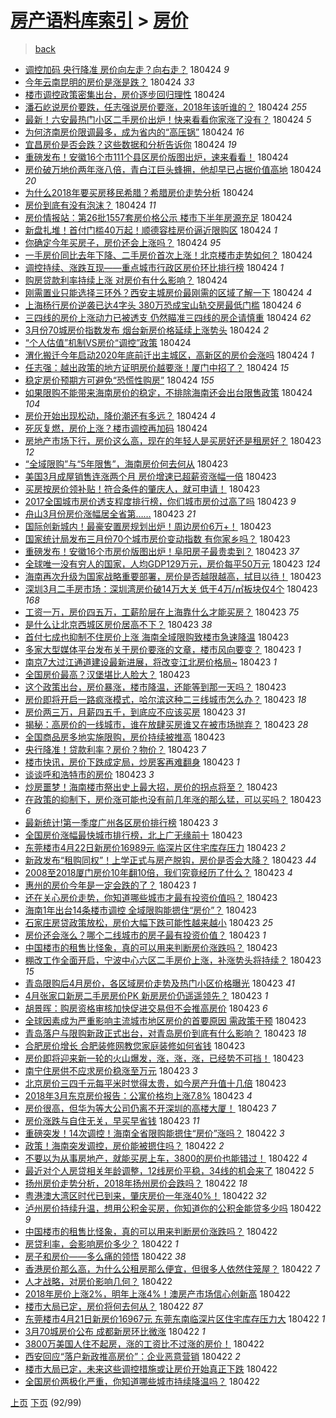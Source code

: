 [房产语料库索引](../../README.md)  > [房价](房价.md)
====
> [back](../README.md)

- [调控加码 央行降准 房价向左走？向右走？](http://jkwz.applinzi.com/ittc/7095571744557630480.html#%E8%B0%83%E6%8E%A7%E5%8A%A0%E7%A0%81+%E5%A4%AE%E8%A1%8C%E9%99%8D%E5%87%86+%E6%88%BF%E4%BB%B7%E5%90%91%E5%B7%A6%E8%B5%B0%EF%BC%9F%E5%90%91%E5%8F%B3%E8%B5%B0%EF%BC%9F) 180424 *9* 
- [今年云南昆明的房价是涨是跌？](http://jkwz.applinzi.com/ittc/7095566746880836624.html#%E4%BB%8A%E5%B9%B4%E4%BA%91%E5%8D%97%E6%98%86%E6%98%8E%E7%9A%84%E6%88%BF%E4%BB%B7%E6%98%AF%E6%B6%A8%E6%98%AF%E8%B7%8C%EF%BC%9F) 180424 *33* 
- [楼市调控政策密集出台，房价逐步回归理性](http://jkwz.applinzi.com/ittc/7095559979174200330.html#%E6%A5%BC%E5%B8%82%E8%B0%83%E6%8E%A7%E6%94%BF%E7%AD%96%E5%AF%86%E9%9B%86%E5%87%BA%E5%8F%B0%EF%BC%8C%E6%88%BF%E4%BB%B7%E9%80%90%E6%AD%A5%E5%9B%9E%E5%BD%92%E7%90%86%E6%80%A7) 180424  
- [潘石屹说房价要跌，任志强说房价要涨，2018年该听谁的？](http://jkwz.applinzi.com/ittc/7095555523577644049.html#%E6%BD%98%E7%9F%B3%E5%B1%B9%E8%AF%B4%E6%88%BF%E4%BB%B7%E8%A6%81%E8%B7%8C%EF%BC%8C%E4%BB%BB%E5%BF%97%E5%BC%BA%E8%AF%B4%E6%88%BF%E4%BB%B7%E8%A6%81%E6%B6%A8%EF%BC%8C2018%E5%B9%B4%E8%AF%A5%E5%90%AC%E8%B0%81%E7%9A%84%EF%BC%9F) 180424 *255* 
- [最新！六安最热门小区二手房价出炉！快来看看你家涨了没有？](http://jkwz.applinzi.com/ittc/7095555377729111051.html#%E6%9C%80%E6%96%B0%EF%BC%81%E5%85%AD%E5%AE%89%E6%9C%80%E7%83%AD%E9%97%A8%E5%B0%8F%E5%8C%BA%E4%BA%8C%E6%89%8B%E6%88%BF%E4%BB%B7%E5%87%BA%E7%82%89%EF%BC%81%E5%BF%AB%E6%9D%A5%E7%9C%8B%E7%9C%8B%E4%BD%A0%E5%AE%B6%E6%B6%A8%E4%BA%86%E6%B2%A1%E6%9C%89%EF%BC%9F) 180424 *5* 
- [为何济南房价限调最多，成为省内的“高压锅”](http://jkwz.applinzi.com/ittc/7095551044140663819.html#%E4%B8%BA%E4%BD%95%E6%B5%8E%E5%8D%97%E6%88%BF%E4%BB%B7%E9%99%90%E8%B0%83%E6%9C%80%E5%A4%9A%EF%BC%8C%E6%88%90%E4%B8%BA%E7%9C%81%E5%86%85%E7%9A%84%E2%80%9C%E9%AB%98%E5%8E%8B%E9%94%85%E2%80%9D) 180424 *16* 
- [宜昌房价是否会跌？这些数据和分析告诉你](http://jkwz.applinzi.com/ittc/7095551006157046794.html#%E5%AE%9C%E6%98%8C%E6%88%BF%E4%BB%B7%E6%98%AF%E5%90%A6%E4%BC%9A%E8%B7%8C%EF%BC%9F%E8%BF%99%E4%BA%9B%E6%95%B0%E6%8D%AE%E5%92%8C%E5%88%86%E6%9E%90%E5%91%8A%E8%AF%89%E4%BD%A0) 180424 *19* 
- [重磅发布！安徽16个市111个县区房价版图出炉，速来看看！](http://jkwz.applinzi.com/ittc/7095526253190972423.html#%E9%87%8D%E7%A3%85%E5%8F%91%E5%B8%83%EF%BC%81%E5%AE%89%E5%BE%BD16%E4%B8%AA%E5%B8%82111%E4%B8%AA%E5%8E%BF%E5%8C%BA%E6%88%BF%E4%BB%B7%E7%89%88%E5%9B%BE%E5%87%BA%E7%82%89%EF%BC%8C%E9%80%9F%E6%9D%A5%E7%9C%8B%E7%9C%8B%EF%BC%81) 180424  
- [房价破万地价两年涨八倍，青白江巨头蜂拥，他却早已占据价值高地](http://jkwz.applinzi.com/ittc/7095503497430828042.html#%E6%88%BF%E4%BB%B7%E7%A0%B4%E4%B8%87%E5%9C%B0%E4%BB%B7%E4%B8%A4%E5%B9%B4%E6%B6%A8%E5%85%AB%E5%80%8D%EF%BC%8C%E9%9D%92%E7%99%BD%E6%B1%9F%E5%B7%A8%E5%A4%B4%E8%9C%82%E6%8B%A5%EF%BC%8C%E4%BB%96%E5%8D%B4%E6%97%A9%E5%B7%B2%E5%8D%A0%E6%8D%AE%E4%BB%B7%E5%80%BC%E9%AB%98%E5%9C%B0) 180424 *20* 
- [为什么2018年要买房移民希腊？希腊房价走势分析](http://jkwz.applinzi.com/ittc/7095502025452422155.html#%E4%B8%BA%E4%BB%80%E4%B9%882018%E5%B9%B4%E8%A6%81%E4%B9%B0%E6%88%BF%E7%A7%BB%E6%B0%91%E5%B8%8C%E8%85%8A%EF%BC%9F%E5%B8%8C%E8%85%8A%E6%88%BF%E4%BB%B7%E8%B5%B0%E5%8A%BF%E5%88%86%E6%9E%90) 180424  
- [房价到底有没有泡沫？](http://jkwz.applinzi.com/ittc/7095495996740207633.html#%E6%88%BF%E4%BB%B7%E5%88%B0%E5%BA%95%E6%9C%89%E6%B2%A1%E6%9C%89%E6%B3%A1%E6%B2%AB%EF%BC%9F) 180424 *11* 
- [房价情报站：第26批1557套房价格公示 楼市下半年房源充足](http://jkwz.applinzi.com/ittc/7095495520292439051.html#%E6%88%BF%E4%BB%B7%E6%83%85%E6%8A%A5%E7%AB%99%EF%BC%9A%E7%AC%AC26%E6%89%B91557%E5%A5%97%E6%88%BF%E4%BB%B7%E6%A0%BC%E5%85%AC%E7%A4%BA+%E6%A5%BC%E5%B8%82%E4%B8%8B%E5%8D%8A%E5%B9%B4%E6%88%BF%E6%BA%90%E5%85%85%E8%B6%B3) 180424  
- [新盘扎堆！首付门槛40万起！顺德容桂房价逼近限购区](http://jkwz.applinzi.com/ittc/7095495313689412614.html#%E6%96%B0%E7%9B%98%E6%89%8E%E5%A0%86%EF%BC%81%E9%A6%96%E4%BB%98%E9%97%A8%E6%A7%9B40%E4%B8%87%E8%B5%B7%EF%BC%81%E9%A1%BA%E5%BE%B7%E5%AE%B9%E6%A1%82%E6%88%BF%E4%BB%B7%E9%80%BC%E8%BF%91%E9%99%90%E8%B4%AD%E5%8C%BA) 180424 *1* 
- [你确定今年买房子，房价还会上涨吗？](http://jkwz.applinzi.com/ittc/7095491795645629450.html#%E4%BD%A0%E7%A1%AE%E5%AE%9A%E4%BB%8A%E5%B9%B4%E4%B9%B0%E6%88%BF%E5%AD%90%EF%BC%8C%E6%88%BF%E4%BB%B7%E8%BF%98%E4%BC%9A%E4%B8%8A%E6%B6%A8%E5%90%97%EF%BC%9F) 180424 *95* 
- [一手房价同比去年下降、二手房价首次上涨！北京楼市走势如何？](http://jkwz.applinzi.com/ittc/7095481514500555786.html#%E4%B8%80%E6%89%8B%E6%88%BF%E4%BB%B7%E5%90%8C%E6%AF%94%E5%8E%BB%E5%B9%B4%E4%B8%8B%E9%99%8D%E3%80%81%E4%BA%8C%E6%89%8B%E6%88%BF%E4%BB%B7%E9%A6%96%E6%AC%A1%E4%B8%8A%E6%B6%A8%EF%BC%81%E5%8C%97%E4%BA%AC%E6%A5%BC%E5%B8%82%E8%B5%B0%E5%8A%BF%E5%A6%82%E4%BD%95%EF%BC%9F) 180424  
- [调控持续、涨跌互现——重点城市行政区房价环比排行榜](http://jkwz.applinzi.com/ittc/7095482689069253639.html#%E8%B0%83%E6%8E%A7%E6%8C%81%E7%BB%AD%E3%80%81%E6%B6%A8%E8%B7%8C%E4%BA%92%E7%8E%B0%E2%80%94%E2%80%94%E9%87%8D%E7%82%B9%E5%9F%8E%E5%B8%82%E8%A1%8C%E6%94%BF%E5%8C%BA%E6%88%BF%E4%BB%B7%E7%8E%AF%E6%AF%94%E6%8E%92%E8%A1%8C%E6%A6%9C) 180424 *1* 
- [购房贷款利率持续上涨 对房价有什么影响？](http://jkwz.applinzi.com/ittc/7095482019159213066.html#%E8%B4%AD%E6%88%BF%E8%B4%B7%E6%AC%BE%E5%88%A9%E7%8E%87%E6%8C%81%E7%BB%AD%E4%B8%8A%E6%B6%A8+%E5%AF%B9%E6%88%BF%E4%BB%B7%E6%9C%89%E4%BB%80%E4%B9%88%E5%BD%B1%E5%93%8D%EF%BC%9F) 180424  
- [刚需置业只能选择三环外？西安主城房价最刚需的区域了解一下](http://jkwz.applinzi.com/ittc/7095470515567461386.html#%E5%88%9A%E9%9C%80%E7%BD%AE%E4%B8%9A%E5%8F%AA%E8%83%BD%E9%80%89%E6%8B%A9%E4%B8%89%E7%8E%AF%E5%A4%96%EF%BC%9F%E8%A5%BF%E5%AE%89%E4%B8%BB%E5%9F%8E%E6%88%BF%E4%BB%B7%E6%9C%80%E5%88%9A%E9%9C%80%E7%9A%84%E5%8C%BA%E5%9F%9F%E4%BA%86%E8%A7%A3%E4%B8%80%E4%B8%8B) 180424 *4* 
- [上海杨行房价逆袭已达4字头 380万恐成宝山轨交房最低门槛](http://jkwz.applinzi.com/ittc/7095476656879961094.html#%E4%B8%8A%E6%B5%B7%E6%9D%A8%E8%A1%8C%E6%88%BF%E4%BB%B7%E9%80%86%E8%A2%AD%E5%B7%B2%E8%BE%BE4%E5%AD%97%E5%A4%B4+380%E4%B8%87%E6%81%90%E6%88%90%E5%AE%9D%E5%B1%B1%E8%BD%A8%E4%BA%A4%E6%88%BF%E6%9C%80%E4%BD%8E%E9%97%A8%E6%A7%9B) 180424 *6* 
- [三四线的房价上涨动力已被透支 仍然瞄准三四线的房企请慎重](http://jkwz.applinzi.com/ittc/7095476449236747274.html#%E4%B8%89%E5%9B%9B%E7%BA%BF%E7%9A%84%E6%88%BF%E4%BB%B7%E4%B8%8A%E6%B6%A8%E5%8A%A8%E5%8A%9B%E5%B7%B2%E8%A2%AB%E9%80%8F%E6%94%AF+%E4%BB%8D%E7%84%B6%E7%9E%84%E5%87%86%E4%B8%89%E5%9B%9B%E7%BA%BF%E7%9A%84%E6%88%BF%E4%BC%81%E8%AF%B7%E6%85%8E%E9%87%8D) 180424 *62* 
- [3月份70城房价指数发布 烟台新房价格延续上涨势头](http://jkwz.applinzi.com/ittc/7095472553386837003.html#3%E6%9C%88%E4%BB%BD70%E5%9F%8E%E6%88%BF%E4%BB%B7%E6%8C%87%E6%95%B0%E5%8F%91%E5%B8%83+%E7%83%9F%E5%8F%B0%E6%96%B0%E6%88%BF%E4%BB%B7%E6%A0%BC%E5%BB%B6%E7%BB%AD%E4%B8%8A%E6%B6%A8%E5%8A%BF%E5%A4%B4) 180424 *2* 
- [“个人估值”机制VS房价“调控”政策](http://jkwz.applinzi.com/ittc/7095472407370531856.html#%E2%80%9C%E4%B8%AA%E4%BA%BA%E4%BC%B0%E5%80%BC%E2%80%9D%E6%9C%BA%E5%88%B6VS%E6%88%BF%E4%BB%B7%E2%80%9C%E8%B0%83%E6%8E%A7%E2%80%9D%E6%94%BF%E7%AD%96) 180424  
- [渭化搬迁今年启动2020年底前迁出主城区，高新区的房价会涨吗](http://jkwz.applinzi.com/ittc/7095462823046153233.html#%E6%B8%AD%E5%8C%96%E6%90%AC%E8%BF%81%E4%BB%8A%E5%B9%B4%E5%90%AF%E5%8A%A82020%E5%B9%B4%E5%BA%95%E5%89%8D%E8%BF%81%E5%87%BA%E4%B8%BB%E5%9F%8E%E5%8C%BA%EF%BC%8C%E9%AB%98%E6%96%B0%E5%8C%BA%E7%9A%84%E6%88%BF%E4%BB%B7%E4%BC%9A%E6%B6%A8%E5%90%97) 180424 *1* 
- [任志强：越出政策的地方证明房价越要涨！厦门中招了？](http://jkwz.applinzi.com/ittc/7095457242935723018.html#%E4%BB%BB%E5%BF%97%E5%BC%BA%EF%BC%9A%E8%B6%8A%E5%87%BA%E6%94%BF%E7%AD%96%E7%9A%84%E5%9C%B0%E6%96%B9%E8%AF%81%E6%98%8E%E6%88%BF%E4%BB%B7%E8%B6%8A%E8%A6%81%E6%B6%A8%EF%BC%81%E5%8E%A6%E9%97%A8%E4%B8%AD%E6%8B%9B%E4%BA%86%EF%BC%9F) 180424 *15* 
- [稳定房价预期方可避免“恐慌性购房”](http://jkwz.applinzi.com/ittc/7095456377852134416.html#%E7%A8%B3%E5%AE%9A%E6%88%BF%E4%BB%B7%E9%A2%84%E6%9C%9F%E6%96%B9%E5%8F%AF%E9%81%BF%E5%85%8D%E2%80%9C%E6%81%90%E6%85%8C%E6%80%A7%E8%B4%AD%E6%88%BF%E2%80%9D) 180424 *155* 
- [如果限购不能带来海南房价的稳定，不排除海南还会出台限售政策](http://jkwz.applinzi.com/ittc/7095435298135868426.html#%E5%A6%82%E6%9E%9C%E9%99%90%E8%B4%AD%E4%B8%8D%E8%83%BD%E5%B8%A6%E6%9D%A5%E6%B5%B7%E5%8D%97%E6%88%BF%E4%BB%B7%E7%9A%84%E7%A8%B3%E5%AE%9A%EF%BC%8C%E4%B8%8D%E6%8E%92%E9%99%A4%E6%B5%B7%E5%8D%97%E8%BF%98%E4%BC%9A%E5%87%BA%E5%8F%B0%E9%99%90%E5%94%AE%E6%94%BF%E7%AD%96) 180424 *104* 
- [房价开始出现松动，降价潮还有多远？](http://jkwz.applinzi.com/ittc/7094358955151328266.html#%E6%88%BF%E4%BB%B7%E5%BC%80%E5%A7%8B%E5%87%BA%E7%8E%B0%E6%9D%BE%E5%8A%A8%EF%BC%8C%E9%99%8D%E4%BB%B7%E6%BD%AE%E8%BF%98%E6%9C%89%E5%A4%9A%E8%BF%9C%EF%BC%9F) 180424 *4* 
- [死灰复燃，房价上涨？楼市调控再加码](http://jkwz.applinzi.com/ittc/7095334167338550282.html#%E6%AD%BB%E7%81%B0%E5%A4%8D%E7%87%83%EF%BC%8C%E6%88%BF%E4%BB%B7%E4%B8%8A%E6%B6%A8%EF%BC%9F%E6%A5%BC%E5%B8%82%E8%B0%83%E6%8E%A7%E5%86%8D%E5%8A%A0%E7%A0%81) 180424  
- [房地产市场下行，房价这么高，现在的年轻人是买房好还是租房好？](http://jkwz.applinzi.com/ittc/7095320153837536272.html#%E6%88%BF%E5%9C%B0%E4%BA%A7%E5%B8%82%E5%9C%BA%E4%B8%8B%E8%A1%8C%EF%BC%8C%E6%88%BF%E4%BB%B7%E8%BF%99%E4%B9%88%E9%AB%98%EF%BC%8C%E7%8E%B0%E5%9C%A8%E7%9A%84%E5%B9%B4%E8%BD%BB%E4%BA%BA%E6%98%AF%E4%B9%B0%E6%88%BF%E5%A5%BD%E8%BF%98%E6%98%AF%E7%A7%9F%E6%88%BF%E5%A5%BD%EF%BC%9F) 180423 *12* 
- [“全域限购”与“5年限售”，海南房价何去何从](http://jkwz.applinzi.com/ittc/7095300712336720903.html#%E2%80%9C%E5%85%A8%E5%9F%9F%E9%99%90%E8%B4%AD%E2%80%9D%E4%B8%8E%E2%80%9C5%E5%B9%B4%E9%99%90%E5%94%AE%E2%80%9D%EF%BC%8C%E6%B5%B7%E5%8D%97%E6%88%BF%E4%BB%B7%E4%BD%95%E5%8E%BB%E4%BD%95%E4%BB%8E) 180423  
- [美国3月成屋销售连涨两个月 房价增速已超薪资涨幅一倍](http://jkwz.applinzi.com/ittc/7095300666333594634.html#%E7%BE%8E%E5%9B%BD3%E6%9C%88%E6%88%90%E5%B1%8B%E9%94%80%E5%94%AE%E8%BF%9E%E6%B6%A8%E4%B8%A4%E4%B8%AA%E6%9C%88+%E6%88%BF%E4%BB%B7%E5%A2%9E%E9%80%9F%E5%B7%B2%E8%B6%85%E8%96%AA%E8%B5%84%E6%B6%A8%E5%B9%85%E4%B8%80%E5%80%8D) 180423  
- [买房按房价领补贴！符合条件的肇庆人，就可申请！](http://jkwz.applinzi.com/ittc/7095300626886165515.html#%E4%B9%B0%E6%88%BF%E6%8C%89%E6%88%BF%E4%BB%B7%E9%A2%86%E8%A1%A5%E8%B4%B4%EF%BC%81%E7%AC%A6%E5%90%88%E6%9D%A1%E4%BB%B6%E7%9A%84%E8%82%87%E5%BA%86%E4%BA%BA%EF%BC%8C%E5%B0%B1%E5%8F%AF%E7%94%B3%E8%AF%B7%EF%BC%81) 180423  
- [2017全国城市房价透支程度排行榜，你们城市房价过高了吗](http://jkwz.applinzi.com/ittc/7095285945878447115.html#2017%E5%85%A8%E5%9B%BD%E5%9F%8E%E5%B8%82%E6%88%BF%E4%BB%B7%E9%80%8F%E6%94%AF%E7%A8%8B%E5%BA%A6%E6%8E%92%E8%A1%8C%E6%A6%9C%EF%BC%8C%E4%BD%A0%E4%BB%AC%E5%9F%8E%E5%B8%82%E6%88%BF%E4%BB%B7%E8%BF%87%E9%AB%98%E4%BA%86%E5%90%97) 180423 *9* 
- [舟山3月份房价涨幅居全省第……](http://jkwz.applinzi.com/ittc/7095275858036261904.html#%E8%88%9F%E5%B1%B13%E6%9C%88%E4%BB%BD%E6%88%BF%E4%BB%B7%E6%B6%A8%E5%B9%85%E5%B1%85%E5%85%A8%E7%9C%81%E7%AC%AC%E2%80%A6%E2%80%A6) 180423 *21* 
- [国际创新城内！最豪安置房规划出炉！周边房价6万+！](http://jkwz.applinzi.com/ittc/7095257428847494155.html#%E5%9B%BD%E9%99%85%E5%88%9B%E6%96%B0%E5%9F%8E%E5%86%85%EF%BC%81%E6%9C%80%E8%B1%AA%E5%AE%89%E7%BD%AE%E6%88%BF%E8%A7%84%E5%88%92%E5%87%BA%E7%82%89%EF%BC%81%E5%91%A8%E8%BE%B9%E6%88%BF%E4%BB%B76%E4%B8%87%2B%EF%BC%81) 180423  
- [国家统计局发布三月份70个城市房价变动指数 有你家乡吗？](http://jkwz.applinzi.com/ittc/7095249619640648714.html#%E5%9B%BD%E5%AE%B6%E7%BB%9F%E8%AE%A1%E5%B1%80%E5%8F%91%E5%B8%83%E4%B8%89%E6%9C%88%E4%BB%BD70%E4%B8%AA%E5%9F%8E%E5%B8%82%E6%88%BF%E4%BB%B7%E5%8F%98%E5%8A%A8%E6%8C%87%E6%95%B0+%E6%9C%89%E4%BD%A0%E5%AE%B6%E4%B9%A1%E5%90%97%EF%BC%9F) 180423  
- [重磅发布！安徽16个市房价版图出炉！阜阳房子最贵卖到？](http://jkwz.applinzi.com/ittc/7095248655391130634.html#%E9%87%8D%E7%A3%85%E5%8F%91%E5%B8%83%EF%BC%81%E5%AE%89%E5%BE%BD16%E4%B8%AA%E5%B8%82%E6%88%BF%E4%BB%B7%E7%89%88%E5%9B%BE%E5%87%BA%E7%82%89%EF%BC%81%E9%98%9C%E9%98%B3%E6%88%BF%E5%AD%90%E6%9C%80%E8%B4%B5%E5%8D%96%E5%88%B0%EF%BC%9F) 180423 *37* 
- [全球唯一没有穷人的国家，人均GDP129万元，房价每平50万元](http://jkwz.applinzi.com/ittc/7095183202614510599.html#%E5%85%A8%E7%90%83%E5%94%AF%E4%B8%80%E6%B2%A1%E6%9C%89%E7%A9%B7%E4%BA%BA%E7%9A%84%E5%9B%BD%E5%AE%B6%EF%BC%8C%E4%BA%BA%E5%9D%87GDP129%E4%B8%87%E5%85%83%EF%BC%8C%E6%88%BF%E4%BB%B7%E6%AF%8F%E5%B9%B350%E4%B8%87%E5%85%83) 180423 *124* 
- [海南再次升级为国家战略重要部署，房价是否越限越高，拭目以待！](http://jkwz.applinzi.com/ittc/7095239799621551114.html#%E6%B5%B7%E5%8D%97%E5%86%8D%E6%AC%A1%E5%8D%87%E7%BA%A7%E4%B8%BA%E5%9B%BD%E5%AE%B6%E6%88%98%E7%95%A5%E9%87%8D%E8%A6%81%E9%83%A8%E7%BD%B2%EF%BC%8C%E6%88%BF%E4%BB%B7%E6%98%AF%E5%90%A6%E8%B6%8A%E9%99%90%E8%B6%8A%E9%AB%98%EF%BC%8C%E6%8B%AD%E7%9B%AE%E4%BB%A5%E5%BE%85%EF%BC%81) 180423  
- [深圳3月二手房市场：深圳湾房价破14万大关 低于4万/㎡板块仅4个](http://jkwz.applinzi.com/ittc/7095238578189894672.html#%E6%B7%B1%E5%9C%B33%E6%9C%88%E4%BA%8C%E6%89%8B%E6%88%BF%E5%B8%82%E5%9C%BA%EF%BC%9A%E6%B7%B1%E5%9C%B3%E6%B9%BE%E6%88%BF%E4%BB%B7%E7%A0%B414%E4%B8%87%E5%A4%A7%E5%85%B3+%E4%BD%8E%E4%BA%8E4%E4%B8%87%2F%E3%8E%A1%E6%9D%BF%E5%9D%97%E4%BB%854%E4%B8%AA) 180423 *168* 
- [工资一万，房价四五万，工薪阶层在上海靠什么才能买房？](http://jkwz.applinzi.com/ittc/7095181363357680650.html#%E5%B7%A5%E8%B5%84%E4%B8%80%E4%B8%87%EF%BC%8C%E6%88%BF%E4%BB%B7%E5%9B%9B%E4%BA%94%E4%B8%87%EF%BC%8C%E5%B7%A5%E8%96%AA%E9%98%B6%E5%B1%82%E5%9C%A8%E4%B8%8A%E6%B5%B7%E9%9D%A0%E4%BB%80%E4%B9%88%E6%89%8D%E8%83%BD%E4%B9%B0%E6%88%BF%EF%BC%9F) 180423 *75* 
- [是什么让北京西城区房价居高不下？](http://jkwz.applinzi.com/ittc/7095229762513667088.html#%E6%98%AF%E4%BB%80%E4%B9%88%E8%AE%A9%E5%8C%97%E4%BA%AC%E8%A5%BF%E5%9F%8E%E5%8C%BA%E6%88%BF%E4%BB%B7%E5%B1%85%E9%AB%98%E4%B8%8D%E4%B8%8B%EF%BC%9F) 180423 *38* 
- [首付七成也抑制不住房价上涨 海南全域限购致楼市急速降温](http://jkwz.applinzi.com/ittc/7095228207282521104.html#%E9%A6%96%E4%BB%98%E4%B8%83%E6%88%90%E4%B9%9F%E6%8A%91%E5%88%B6%E4%B8%8D%E4%BD%8F%E6%88%BF%E4%BB%B7%E4%B8%8A%E6%B6%A8+%E6%B5%B7%E5%8D%97%E5%85%A8%E5%9F%9F%E9%99%90%E8%B4%AD%E8%87%B4%E6%A5%BC%E5%B8%82%E6%80%A5%E9%80%9F%E9%99%8D%E6%B8%A9) 180423  
- [多家大型媒体平台发布关于房价要涨的文章，楼市风向要变？](http://jkwz.applinzi.com/ittc/7095226428247507975.html#%E5%A4%9A%E5%AE%B6%E5%A4%A7%E5%9E%8B%E5%AA%92%E4%BD%93%E5%B9%B3%E5%8F%B0%E5%8F%91%E5%B8%83%E5%85%B3%E4%BA%8E%E6%88%BF%E4%BB%B7%E8%A6%81%E6%B6%A8%E7%9A%84%E6%96%87%E7%AB%A0%EF%BC%8C%E6%A5%BC%E5%B8%82%E9%A3%8E%E5%90%91%E8%A6%81%E5%8F%98%EF%BC%9F) 180423 *1* 
- [南京7大过江通道建设最新进展，将改变江北房价格局~](http://jkwz.applinzi.com/ittc/7095220564644070411.html#%E5%8D%97%E4%BA%AC7%E5%A4%A7%E8%BF%87%E6%B1%9F%E9%80%9A%E9%81%93%E5%BB%BA%E8%AE%BE%E6%9C%80%E6%96%B0%E8%BF%9B%E5%B1%95%EF%BC%8C%E5%B0%86%E6%94%B9%E5%8F%98%E6%B1%9F%E5%8C%97%E6%88%BF%E4%BB%B7%E6%A0%BC%E5%B1%80%7E) 180423 *1* 
- [全国房价最高？汉堡堪比人脸大？](http://jkwz.applinzi.com/ittc/7095209916988130310.html#%E5%85%A8%E5%9B%BD%E6%88%BF%E4%BB%B7%E6%9C%80%E9%AB%98%EF%BC%9F%E6%B1%89%E5%A0%A1%E5%A0%AA%E6%AF%94%E4%BA%BA%E8%84%B8%E5%A4%A7%EF%BC%9F) 180423  
- [这个政策出台，房价暴涨，楼市降温，还能等到那一天吗？](http://jkwz.applinzi.com/ittc/7095204670081598470.html#%E8%BF%99%E4%B8%AA%E6%94%BF%E7%AD%96%E5%87%BA%E5%8F%B0%EF%BC%8C%E6%88%BF%E4%BB%B7%E6%9A%B4%E6%B6%A8%EF%BC%8C%E6%A5%BC%E5%B8%82%E9%99%8D%E6%B8%A9%EF%BC%8C%E8%BF%98%E8%83%BD%E7%AD%89%E5%88%B0%E9%82%A3%E4%B8%80%E5%A4%A9%E5%90%97%EF%BC%9F) 180423  
- [房价即将开启一路疯涨模式，哈尔滨这种二三线城市怎么办？](http://jkwz.applinzi.com/ittc/7095203865949635600.html#%E6%88%BF%E4%BB%B7%E5%8D%B3%E5%B0%86%E5%BC%80%E5%90%AF%E4%B8%80%E8%B7%AF%E7%96%AF%E6%B6%A8%E6%A8%A1%E5%BC%8F%EF%BC%8C%E5%93%88%E5%B0%94%E6%BB%A8%E8%BF%99%E7%A7%8D%E4%BA%8C%E4%B8%89%E7%BA%BF%E5%9F%8E%E5%B8%82%E6%80%8E%E4%B9%88%E5%8A%9E%EF%BC%9F) 180423 *18* 
- [房价两三万，月薪四五千，到底应不应该买房](http://jkwz.applinzi.com/ittc/7095183729737860112.html#%E6%88%BF%E4%BB%B7%E4%B8%A4%E4%B8%89%E4%B8%87%EF%BC%8C%E6%9C%88%E8%96%AA%E5%9B%9B%E4%BA%94%E5%8D%83%EF%BC%8C%E5%88%B0%E5%BA%95%E5%BA%94%E4%B8%8D%E5%BA%94%E8%AF%A5%E4%B9%B0%E6%88%BF) 180423 *31* 
- [揭秘：高房价的一线城市，谁在放肆买房谁又在被市场抛弃？](http://jkwz.applinzi.com/ittc/7095183400157840391.html#%E6%8F%AD%E7%A7%98%EF%BC%9A%E9%AB%98%E6%88%BF%E4%BB%B7%E7%9A%84%E4%B8%80%E7%BA%BF%E5%9F%8E%E5%B8%82%EF%BC%8C%E8%B0%81%E5%9C%A8%E6%94%BE%E8%82%86%E4%B9%B0%E6%88%BF%E8%B0%81%E5%8F%88%E5%9C%A8%E8%A2%AB%E5%B8%82%E5%9C%BA%E6%8A%9B%E5%BC%83%EF%BC%9F) 180423 *28* 
- [全国商品房多地实施限购，房价持续被推高](http://jkwz.applinzi.com/ittc/7095176259426583562.html#%E5%85%A8%E5%9B%BD%E5%95%86%E5%93%81%E6%88%BF%E5%A4%9A%E5%9C%B0%E5%AE%9E%E6%96%BD%E9%99%90%E8%B4%AD%EF%BC%8C%E6%88%BF%E4%BB%B7%E6%8C%81%E7%BB%AD%E8%A2%AB%E6%8E%A8%E9%AB%98) 180423  
- [央行降准！贷款利率？房价？物价？](http://jkwz.applinzi.com/ittc/7094138400657638416.html#%E5%A4%AE%E8%A1%8C%E9%99%8D%E5%87%86%EF%BC%81%E8%B4%B7%E6%AC%BE%E5%88%A9%E7%8E%87%EF%BC%9F%E6%88%BF%E4%BB%B7%EF%BC%9F%E7%89%A9%E4%BB%B7%EF%BC%9F) 180423 *7* 
- [楼市快讯，房价下跌成定局，炒房客再难翻身](http://jkwz.applinzi.com/ittc/7095170495827936262.html#%E6%A5%BC%E5%B8%82%E5%BF%AB%E8%AE%AF%EF%BC%8C%E6%88%BF%E4%BB%B7%E4%B8%8B%E8%B7%8C%E6%88%90%E5%AE%9A%E5%B1%80%EF%BC%8C%E7%82%92%E6%88%BF%E5%AE%A2%E5%86%8D%E9%9A%BE%E7%BF%BB%E8%BA%AB) 180423 *1* 
- [谈谈呼和浩特市的房价](http://jkwz.applinzi.com/ittc/7095164220645835787.html#%E8%B0%88%E8%B0%88%E5%91%BC%E5%92%8C%E6%B5%A9%E7%89%B9%E5%B8%82%E7%9A%84%E6%88%BF%E4%BB%B7) 180423 *3* 
- [炒房噩梦！海南楼市祭出史上最大招，房价的拐点将至？](http://jkwz.applinzi.com/ittc/7095225880177804305.html#%E7%82%92%E6%88%BF%E5%99%A9%E6%A2%A6%EF%BC%81%E6%B5%B7%E5%8D%97%E6%A5%BC%E5%B8%82%E7%A5%AD%E5%87%BA%E5%8F%B2%E4%B8%8A%E6%9C%80%E5%A4%A7%E6%8B%9B%EF%BC%8C%E6%88%BF%E4%BB%B7%E7%9A%84%E6%8B%90%E7%82%B9%E5%B0%86%E8%87%B3%EF%BC%9F) 180423  
- [在政策的抑制下，房价涨可能也没有前几年涨的那么猛，可以买吗？](http://jkwz.applinzi.com/ittc/7095141674701554698.html#%E5%9C%A8%E6%94%BF%E7%AD%96%E7%9A%84%E6%8A%91%E5%88%B6%E4%B8%8B%EF%BC%8C%E6%88%BF%E4%BB%B7%E6%B6%A8%E5%8F%AF%E8%83%BD%E4%B9%9F%E6%B2%A1%E6%9C%89%E5%89%8D%E5%87%A0%E5%B9%B4%E6%B6%A8%E7%9A%84%E9%82%A3%E4%B9%88%E7%8C%9B%EF%BC%8C%E5%8F%AF%E4%BB%A5%E4%B9%B0%E5%90%97%EF%BC%9F) 180423 *6* 
- [最新统计!第一季度广州各区房价排行榜](http://jkwz.applinzi.com/ittc/7095138252912854027.html#%E6%9C%80%E6%96%B0%E7%BB%9F%E8%AE%A1%21%E7%AC%AC%E4%B8%80%E5%AD%A3%E5%BA%A6%E5%B9%BF%E5%B7%9E%E5%90%84%E5%8C%BA%E6%88%BF%E4%BB%B7%E6%8E%92%E8%A1%8C%E6%A6%9C) 180423 *3* 
- [全国房价涨幅最快城市排行榜，北上广无缘前十](http://jkwz.applinzi.com/ittc/7095138249209283595.html#%E5%85%A8%E5%9B%BD%E6%88%BF%E4%BB%B7%E6%B6%A8%E5%B9%85%E6%9C%80%E5%BF%AB%E5%9F%8E%E5%B8%82%E6%8E%92%E8%A1%8C%E6%A6%9C%EF%BC%8C%E5%8C%97%E4%B8%8A%E5%B9%BF%E6%97%A0%E7%BC%98%E5%89%8D%E5%8D%81) 180423  
- [东莞楼市4月22日新房价16989元 临深片区住宅库存压力](http://jkwz.applinzi.com/ittc/7095137533921068039.html#%E4%B8%9C%E8%8E%9E%E6%A5%BC%E5%B8%824%E6%9C%8822%E6%97%A5%E6%96%B0%E6%88%BF%E4%BB%B716989%E5%85%83+%E4%B8%B4%E6%B7%B1%E7%89%87%E5%8C%BA%E4%BD%8F%E5%AE%85%E5%BA%93%E5%AD%98%E5%8E%8B%E5%8A%9B) 180423 *2* 
- [新政发布“租购同权”！上学正式与房产脱钩，房价是否会大降？](http://jkwz.applinzi.com/ittc/7095132731149386762.html#%E6%96%B0%E6%94%BF%E5%8F%91%E5%B8%83%E2%80%9C%E7%A7%9F%E8%B4%AD%E5%90%8C%E6%9D%83%E2%80%9D%EF%BC%81%E4%B8%8A%E5%AD%A6%E6%AD%A3%E5%BC%8F%E4%B8%8E%E6%88%BF%E4%BA%A7%E8%84%B1%E9%92%A9%EF%BC%8C%E6%88%BF%E4%BB%B7%E6%98%AF%E5%90%A6%E4%BC%9A%E5%A4%A7%E9%99%8D%EF%BC%9F) 180423 *44* 
- [2008至2018厦门房价10年翻10倍，我们究竟经历了什么？](http://jkwz.applinzi.com/ittc/7095131710566171664.html#2008%E8%87%B32018%E5%8E%A6%E9%97%A8%E6%88%BF%E4%BB%B710%E5%B9%B4%E7%BF%BB10%E5%80%8D%EF%BC%8C%E6%88%91%E4%BB%AC%E7%A9%B6%E7%AB%9F%E7%BB%8F%E5%8E%86%E4%BA%86%E4%BB%80%E4%B9%88%EF%BC%9F) 180423 *4* 
- [惠州的房价今年是一定会跌的了？](http://jkwz.applinzi.com/ittc/7095131631281243143.html#%E6%83%A0%E5%B7%9E%E7%9A%84%E6%88%BF%E4%BB%B7%E4%BB%8A%E5%B9%B4%E6%98%AF%E4%B8%80%E5%AE%9A%E4%BC%9A%E8%B7%8C%E7%9A%84%E4%BA%86%EF%BC%9F) 180423 *1* 
- [还在关心房价走势，你知道哪些城市才最有投资价值吗？](http://jkwz.applinzi.com/ittc/7095130835676300299.html#%E8%BF%98%E5%9C%A8%E5%85%B3%E5%BF%83%E6%88%BF%E4%BB%B7%E8%B5%B0%E5%8A%BF%EF%BC%8C%E4%BD%A0%E7%9F%A5%E9%81%93%E5%93%AA%E4%BA%9B%E5%9F%8E%E5%B8%82%E6%89%8D%E6%9C%80%E6%9C%89%E6%8A%95%E8%B5%84%E4%BB%B7%E5%80%BC%E5%90%97%EF%BC%9F) 180423  
- [海南1年出台14条楼市调控 全域限购能摁住“房价”？](http://jkwz.applinzi.com/ittc/7095129532447327238.html#%E6%B5%B7%E5%8D%971%E5%B9%B4%E5%87%BA%E5%8F%B014%E6%9D%A1%E6%A5%BC%E5%B8%82%E8%B0%83%E6%8E%A7+%E5%85%A8%E5%9F%9F%E9%99%90%E8%B4%AD%E8%83%BD%E6%91%81%E4%BD%8F%E2%80%9C%E6%88%BF%E4%BB%B7%E2%80%9D%EF%BC%9F) 180423  
- [石家庄房贷政策放松，房价大幅下跌可能性越来越小](http://jkwz.applinzi.com/ittc/7095128639433868304.html#%E7%9F%B3%E5%AE%B6%E5%BA%84%E6%88%BF%E8%B4%B7%E6%94%BF%E7%AD%96%E6%94%BE%E6%9D%BE%EF%BC%8C%E6%88%BF%E4%BB%B7%E5%A4%A7%E5%B9%85%E4%B8%8B%E8%B7%8C%E5%8F%AF%E8%83%BD%E6%80%A7%E8%B6%8A%E6%9D%A5%E8%B6%8A%E5%B0%8F) 180423 *25* 
- [房价还会涨么？哪个二线城市的房子最有投资价值？](http://jkwz.applinzi.com/ittc/7095126048549372944.html#%E6%88%BF%E4%BB%B7%E8%BF%98%E4%BC%9A%E6%B6%A8%E4%B9%88%EF%BC%9F%E5%93%AA%E4%B8%AA%E4%BA%8C%E7%BA%BF%E5%9F%8E%E5%B8%82%E7%9A%84%E6%88%BF%E5%AD%90%E6%9C%80%E6%9C%89%E6%8A%95%E8%B5%84%E4%BB%B7%E5%80%BC%EF%BC%9F) 180423 *1* 
- [中国楼市的租售比怪象，真的可以用来判断房价涨跌吗？](http://jkwz.applinzi.com/ittc/7095121957551080455.html#%E4%B8%AD%E5%9B%BD%E6%A5%BC%E5%B8%82%E7%9A%84%E7%A7%9F%E5%94%AE%E6%AF%94%E6%80%AA%E8%B1%A1%EF%BC%8C%E7%9C%9F%E7%9A%84%E5%8F%AF%E4%BB%A5%E7%94%A8%E6%9D%A5%E5%88%A4%E6%96%AD%E6%88%BF%E4%BB%B7%E6%B6%A8%E8%B7%8C%E5%90%97%EF%BC%9F) 180423  
- [棚改工作全面开启，宁波中心六区二手房价上涨，补涨势头将持续？](http://jkwz.applinzi.com/ittc/7095115594066297862.html#%E6%A3%9A%E6%94%B9%E5%B7%A5%E4%BD%9C%E5%85%A8%E9%9D%A2%E5%BC%80%E5%90%AF%EF%BC%8C%E5%AE%81%E6%B3%A2%E4%B8%AD%E5%BF%83%E5%85%AD%E5%8C%BA%E4%BA%8C%E6%89%8B%E6%88%BF%E4%BB%B7%E4%B8%8A%E6%B6%A8%EF%BC%8C%E8%A1%A5%E6%B6%A8%E5%8A%BF%E5%A4%B4%E5%B0%86%E6%8C%81%E7%BB%AD%EF%BC%9F) 180423 *15* 
- [青岛限购后4月房价，各区域房价走势及热门小区价格曝光](http://jkwz.applinzi.com/ittc/7095096907372430346.html#%E9%9D%92%E5%B2%9B%E9%99%90%E8%B4%AD%E5%90%8E4%E6%9C%88%E6%88%BF%E4%BB%B7%EF%BC%8C%E5%90%84%E5%8C%BA%E5%9F%9F%E6%88%BF%E4%BB%B7%E8%B5%B0%E5%8A%BF%E5%8F%8A%E7%83%AD%E9%97%A8%E5%B0%8F%E5%8C%BA%E4%BB%B7%E6%A0%BC%E6%9B%9D%E5%85%89) 180423 *41* 
- [4月张家口新房二手房房价PK 新房房价仍遥遥领先？](http://jkwz.applinzi.com/ittc/7095111866558972934.html#4%E6%9C%88%E5%BC%A0%E5%AE%B6%E5%8F%A3%E6%96%B0%E6%88%BF%E4%BA%8C%E6%89%8B%E6%88%BF%E6%88%BF%E4%BB%B7PK+%E6%96%B0%E6%88%BF%E6%88%BF%E4%BB%B7%E4%BB%8D%E9%81%A5%E9%81%A5%E9%A2%86%E5%85%88%EF%BC%9F) 180423 *1* 
- [胡景晖：购房资格审核加快促进交易但不会推高房价](http://jkwz.applinzi.com/ittc/7095109042160796682.html#%E8%83%A1%E6%99%AF%E6%99%96%EF%BC%9A%E8%B4%AD%E6%88%BF%E8%B5%84%E6%A0%BC%E5%AE%A1%E6%A0%B8%E5%8A%A0%E5%BF%AB%E4%BF%83%E8%BF%9B%E4%BA%A4%E6%98%93%E4%BD%86%E4%B8%8D%E4%BC%9A%E6%8E%A8%E9%AB%98%E6%88%BF%E4%BB%B7) 180423 *6* 
- [全球因素成为严重影响主流城市地区房价的首要原因 需政策干预](http://jkwz.applinzi.com/ittc/7095106556289090567.html#%E5%85%A8%E7%90%83%E5%9B%A0%E7%B4%A0%E6%88%90%E4%B8%BA%E4%B8%A5%E9%87%8D%E5%BD%B1%E5%93%8D%E4%B8%BB%E6%B5%81%E5%9F%8E%E5%B8%82%E5%9C%B0%E5%8C%BA%E6%88%BF%E4%BB%B7%E7%9A%84%E9%A6%96%E8%A6%81%E5%8E%9F%E5%9B%A0+%E9%9C%80%E6%94%BF%E7%AD%96%E5%B9%B2%E9%A2%84) 180423  
- [青岛落户与限购新政正式出台，对青岛房价到底有什么影响？](http://jkwz.applinzi.com/ittc/7094098864116335622.html#%E9%9D%92%E5%B2%9B%E8%90%BD%E6%88%B7%E4%B8%8E%E9%99%90%E8%B4%AD%E6%96%B0%E6%94%BF%E6%AD%A3%E5%BC%8F%E5%87%BA%E5%8F%B0%EF%BC%8C%E5%AF%B9%E9%9D%92%E5%B2%9B%E6%88%BF%E4%BB%B7%E5%88%B0%E5%BA%95%E6%9C%89%E4%BB%80%E4%B9%88%E5%BD%B1%E5%93%8D%EF%BC%9F) 180423 *18* 
- [合肥房价增长 合肥装修网教您家庭装修如何省钱](http://jkwz.applinzi.com/ittc/7095099868597191686.html#%E5%90%88%E8%82%A5%E6%88%BF%E4%BB%B7%E5%A2%9E%E9%95%BF+%E5%90%88%E8%82%A5%E8%A3%85%E4%BF%AE%E7%BD%91%E6%95%99%E6%82%A8%E5%AE%B6%E5%BA%AD%E8%A3%85%E4%BF%AE%E5%A6%82%E4%BD%95%E7%9C%81%E9%92%B1) 180423  
- [房价即将迎来新一轮的火山爆发，涨，涨，涨，已经势不可挡！](http://jkwz.applinzi.com/ittc/7095092736342623249.html#%E6%88%BF%E4%BB%B7%E5%8D%B3%E5%B0%86%E8%BF%8E%E6%9D%A5%E6%96%B0%E4%B8%80%E8%BD%AE%E7%9A%84%E7%81%AB%E5%B1%B1%E7%88%86%E5%8F%91%EF%BC%8C%E6%B6%A8%EF%BC%8C%E6%B6%A8%EF%BC%8C%E6%B6%A8%EF%BC%8C%E5%B7%B2%E7%BB%8F%E5%8A%BF%E4%B8%8D%E5%8F%AF%E6%8C%A1%EF%BC%81) 180423  
- [南宁住房供不应求房价稳涨至万元](http://jkwz.applinzi.com/ittc/7094922918930940938.html#%E5%8D%97%E5%AE%81%E4%BD%8F%E6%88%BF%E4%BE%9B%E4%B8%8D%E5%BA%94%E6%B1%82%E6%88%BF%E4%BB%B7%E7%A8%B3%E6%B6%A8%E8%87%B3%E4%B8%87%E5%85%83) 180423 *3* 
- [北京房价三四千元每平米时觉得太贵，如今房产升值十几倍](http://jkwz.applinzi.com/ittc/7094819663978693649.html#%E5%8C%97%E4%BA%AC%E6%88%BF%E4%BB%B7%E4%B8%89%E5%9B%9B%E5%8D%83%E5%85%83%E6%AF%8F%E5%B9%B3%E7%B1%B3%E6%97%B6%E8%A7%89%E5%BE%97%E5%A4%AA%E8%B4%B5%EF%BC%8C%E5%A6%82%E4%BB%8A%E6%88%BF%E4%BA%A7%E5%8D%87%E5%80%BC%E5%8D%81%E5%87%A0%E5%80%8D) 180423  
- [2018年3月东京房价报告：公寓价格均上涨7.8%](http://jkwz.applinzi.com/ittc/7094829599966102544.html#2018%E5%B9%B43%E6%9C%88%E4%B8%9C%E4%BA%AC%E6%88%BF%E4%BB%B7%E6%8A%A5%E5%91%8A%EF%BC%9A%E5%85%AC%E5%AF%93%E4%BB%B7%E6%A0%BC%E5%9D%87%E4%B8%8A%E6%B6%A87.8%25) 180423 *4* 
- [房价很高，但华为等大公司仍离不开深圳的高楼大厦！](http://jkwz.applinzi.com/ittc/7094979456664077322.html#%E6%88%BF%E4%BB%B7%E5%BE%88%E9%AB%98%EF%BC%8C%E4%BD%86%E5%8D%8E%E4%B8%BA%E7%AD%89%E5%A4%A7%E5%85%AC%E5%8F%B8%E4%BB%8D%E7%A6%BB%E4%B8%8D%E5%BC%80%E6%B7%B1%E5%9C%B3%E7%9A%84%E9%AB%98%E6%A5%BC%E5%A4%A7%E5%8E%A6%EF%BC%81) 180423 *7* 
- [房价涨跌与自住无关，早买早省钱](http://jkwz.applinzi.com/ittc/7094956742524011537.html#%E6%88%BF%E4%BB%B7%E6%B6%A8%E8%B7%8C%E4%B8%8E%E8%87%AA%E4%BD%8F%E6%97%A0%E5%85%B3%EF%BC%8C%E6%97%A9%E4%B9%B0%E6%97%A9%E7%9C%81%E9%92%B1) 180423 *11* 
- [重磅突发！14次调控！海南全省限购能摁住“房价”涨吗？](http://jkwz.applinzi.com/ittc/7094924701296231440.html#%E9%87%8D%E7%A3%85%E7%AA%81%E5%8F%91%EF%BC%8114%E6%AC%A1%E8%B0%83%E6%8E%A7%EF%BC%81%E6%B5%B7%E5%8D%97%E5%85%A8%E7%9C%81%E9%99%90%E8%B4%AD%E8%83%BD%E6%91%81%E4%BD%8F%E2%80%9C%E6%88%BF%E4%BB%B7%E2%80%9D%E6%B6%A8%E5%90%97%EF%BC%9F) 180422 *3* 
- [政策！海南突发调控，房价能被摁住吗？](http://jkwz.applinzi.com/ittc/7094924701174596614.html#%E6%94%BF%E7%AD%96%EF%BC%81%E6%B5%B7%E5%8D%97%E7%AA%81%E5%8F%91%E8%B0%83%E6%8E%A7%EF%BC%8C%E6%88%BF%E4%BB%B7%E8%83%BD%E8%A2%AB%E6%91%81%E4%BD%8F%E5%90%97%EF%BC%9F) 180422 *2* 
- [不要以为从事房地产，就能买房上车，3800的房价也能错过！](http://jkwz.applinzi.com/ittc/7094901941912208390.html#%E4%B8%8D%E8%A6%81%E4%BB%A5%E4%B8%BA%E4%BB%8E%E4%BA%8B%E6%88%BF%E5%9C%B0%E4%BA%A7%EF%BC%8C%E5%B0%B1%E8%83%BD%E4%B9%B0%E6%88%BF%E4%B8%8A%E8%BD%A6%EF%BC%8C3800%E7%9A%84%E6%88%BF%E4%BB%B7%E4%B9%9F%E8%83%BD%E9%94%99%E8%BF%87%EF%BC%81) 180422 *4* 
- [最近对个人房贷相关年龄调整，12线房价平稳，34线的机会来了](http://jkwz.applinzi.com/ittc/7094879804765766662.html#%E6%9C%80%E8%BF%91%E5%AF%B9%E4%B8%AA%E4%BA%BA%E6%88%BF%E8%B4%B7%E7%9B%B8%E5%85%B3%E5%B9%B4%E9%BE%84%E8%B0%83%E6%95%B4%EF%BC%8C12%E7%BA%BF%E6%88%BF%E4%BB%B7%E5%B9%B3%E7%A8%B3%EF%BC%8C34%E7%BA%BF%E7%9A%84%E6%9C%BA%E4%BC%9A%E6%9D%A5%E4%BA%86) 180422 *5* 
- [扬州房价走势分析，2018年扬州房价会跌吗？](http://jkwz.applinzi.com/ittc/7094857844455375889.html#%E6%89%AC%E5%B7%9E%E6%88%BF%E4%BB%B7%E8%B5%B0%E5%8A%BF%E5%88%86%E6%9E%90%EF%BC%8C2018%E5%B9%B4%E6%89%AC%E5%B7%9E%E6%88%BF%E4%BB%B7%E4%BC%9A%E8%B7%8C%E5%90%97%EF%BC%9F) 180422 *18* 
- [粤港澳大湾区时代已到来，肇庆房价一年涨40%！](http://jkwz.applinzi.com/ittc/7094857375502828550.html#%E7%B2%A4%E6%B8%AF%E6%BE%B3%E5%A4%A7%E6%B9%BE%E5%8C%BA%E6%97%B6%E4%BB%A3%E5%B7%B2%E5%88%B0%E6%9D%A5%EF%BC%8C%E8%82%87%E5%BA%86%E6%88%BF%E4%BB%B7%E4%B8%80%E5%B9%B4%E6%B6%A840%25%EF%BC%81) 180422 *32* 
- [泸州房价持续升温，想用公积金买房，你知道你的公积金能贷多少吗](http://jkwz.applinzi.com/ittc/7094853938581079050.html#%E6%B3%B8%E5%B7%9E%E6%88%BF%E4%BB%B7%E6%8C%81%E7%BB%AD%E5%8D%87%E6%B8%A9%EF%BC%8C%E6%83%B3%E7%94%A8%E5%85%AC%E7%A7%AF%E9%87%91%E4%B9%B0%E6%88%BF%EF%BC%8C%E4%BD%A0%E7%9F%A5%E9%81%93%E4%BD%A0%E7%9A%84%E5%85%AC%E7%A7%AF%E9%87%91%E8%83%BD%E8%B4%B7%E5%A4%9A%E5%B0%91%E5%90%97) 180422 *9* 
- [中国楼市的租售比怪象，真的可以用来判断房价涨跌吗？](http://jkwz.applinzi.com/ittc/7094851743269782544.html#%E4%B8%AD%E5%9B%BD%E6%A5%BC%E5%B8%82%E7%9A%84%E7%A7%9F%E5%94%AE%E6%AF%94%E6%80%AA%E8%B1%A1%EF%BC%8C%E7%9C%9F%E7%9A%84%E5%8F%AF%E4%BB%A5%E7%94%A8%E6%9D%A5%E5%88%A4%E6%96%AD%E6%88%BF%E4%BB%B7%E6%B6%A8%E8%B7%8C%E5%90%97%EF%BC%9F) 180422  
- [房贷利率，会影响房价多少？](http://jkwz.applinzi.com/ittc/7094851452398994448.html#%E6%88%BF%E8%B4%B7%E5%88%A9%E7%8E%87%EF%BC%8C%E4%BC%9A%E5%BD%B1%E5%93%8D%E6%88%BF%E4%BB%B7%E5%A4%9A%E5%B0%91%EF%BC%9F) 180422 *1* 
- [房子和房价——多么痛的领悟](http://jkwz.applinzi.com/ittc/7094851435525309446.html#%E6%88%BF%E5%AD%90%E5%92%8C%E6%88%BF%E4%BB%B7%E2%80%94%E2%80%94%E5%A4%9A%E4%B9%88%E7%97%9B%E7%9A%84%E9%A2%86%E6%82%9F) 180422 *38* 
- [香港房价那么高，为什么公租房那么便宜，但很多人依然住笼屋？](http://jkwz.applinzi.com/ittc/7094794343212909585.html#%E9%A6%99%E6%B8%AF%E6%88%BF%E4%BB%B7%E9%82%A3%E4%B9%88%E9%AB%98%EF%BC%8C%E4%B8%BA%E4%BB%80%E4%B9%88%E5%85%AC%E7%A7%9F%E6%88%BF%E9%82%A3%E4%B9%88%E4%BE%BF%E5%AE%9C%EF%BC%8C%E4%BD%86%E5%BE%88%E5%A4%9A%E4%BA%BA%E4%BE%9D%E7%84%B6%E4%BD%8F%E7%AC%BC%E5%B1%8B%EF%BC%9F) 180422 *7* 
- [人才战略，对房价影响几何？](http://jkwz.applinzi.com/ittc/7094846023912653840.html#%E4%BA%BA%E6%89%8D%E6%88%98%E7%95%A5%EF%BC%8C%E5%AF%B9%E6%88%BF%E4%BB%B7%E5%BD%B1%E5%93%8D%E5%87%A0%E4%BD%95%EF%BC%9F) 180422  
- [2018年房价上涨2%，明年上涨4%！澳房产市场信心创新高](http://jkwz.applinzi.com/ittc/7094789841894245392.html#2018%E5%B9%B4%E6%88%BF%E4%BB%B7%E4%B8%8A%E6%B6%A82%25%EF%BC%8C%E6%98%8E%E5%B9%B4%E4%B8%8A%E6%B6%A84%25%EF%BC%81%E6%BE%B3%E6%88%BF%E4%BA%A7%E5%B8%82%E5%9C%BA%E4%BF%A1%E5%BF%83%E5%88%9B%E6%96%B0%E9%AB%98) 180422  
- [楼市大局已定，房价将何去何从？](http://jkwz.applinzi.com/ittc/7094789621114471435.html#%E6%A5%BC%E5%B8%82%E5%A4%A7%E5%B1%80%E5%B7%B2%E5%AE%9A%EF%BC%8C%E6%88%BF%E4%BB%B7%E5%B0%86%E4%BD%95%E5%8E%BB%E4%BD%95%E4%BB%8E%EF%BC%9F) 180422 *87* 
- [东莞楼市4月21日新房价16967元 东莞东南临深片区住宅库存压力大](http://jkwz.applinzi.com/ittc/7094590101298611211.html#%E4%B8%9C%E8%8E%9E%E6%A5%BC%E5%B8%824%E6%9C%8821%E6%97%A5%E6%96%B0%E6%88%BF%E4%BB%B716967%E5%85%83+%E4%B8%9C%E8%8E%9E%E4%B8%9C%E5%8D%97%E4%B8%B4%E6%B7%B1%E7%89%87%E5%8C%BA%E4%BD%8F%E5%AE%85%E5%BA%93%E5%AD%98%E5%8E%8B%E5%8A%9B%E5%A4%A7) 180422 *1* 
- [3月70城房价公布 成都新房环比微涨](http://jkwz.applinzi.com/ittc/7094765657528992785.html#3%E6%9C%8870%E5%9F%8E%E6%88%BF%E4%BB%B7%E5%85%AC%E5%B8%83+%E6%88%90%E9%83%BD%E6%96%B0%E6%88%BF%E7%8E%AF%E6%AF%94%E5%BE%AE%E6%B6%A8) 180422 *1* 
- [3800万美国人住不起房，涨的工资比不过涨的房价！](http://jkwz.applinzi.com/ittc/7094761285113873418.html#3800%E4%B8%87%E7%BE%8E%E5%9B%BD%E4%BA%BA%E4%BD%8F%E4%B8%8D%E8%B5%B7%E6%88%BF%EF%BC%8C%E6%B6%A8%E7%9A%84%E5%B7%A5%E8%B5%84%E6%AF%94%E4%B8%8D%E8%BF%87%E6%B6%A8%E7%9A%84%E6%88%BF%E4%BB%B7%EF%BC%81) 180422  
- [西安回应“落户新政推高房价”：企业恶意营销](http://jkwz.applinzi.com/ittc/7094749129169437706.html#%E8%A5%BF%E5%AE%89%E5%9B%9E%E5%BA%94%E2%80%9C%E8%90%BD%E6%88%B7%E6%96%B0%E6%94%BF%E6%8E%A8%E9%AB%98%E6%88%BF%E4%BB%B7%E2%80%9D%EF%BC%9A%E4%BC%81%E4%B8%9A%E6%81%B6%E6%84%8F%E8%90%A5%E9%94%80) 180422 *2* 
- [楼市大局已定，未来这些调控措施或让房价开始真正下跌](http://jkwz.applinzi.com/ittc/7094074264997331984.html#%E6%A5%BC%E5%B8%82%E5%A4%A7%E5%B1%80%E5%B7%B2%E5%AE%9A%EF%BC%8C%E6%9C%AA%E6%9D%A5%E8%BF%99%E4%BA%9B%E8%B0%83%E6%8E%A7%E6%8E%AA%E6%96%BD%E6%88%96%E8%AE%A9%E6%88%BF%E4%BB%B7%E5%BC%80%E5%A7%8B%E7%9C%9F%E6%AD%A3%E4%B8%8B%E8%B7%8C) 180422  
- [全国房价两极化严重，你知道哪些城市持续降温吗？](http://jkwz.applinzi.com/ittc/7094377355386815505.html#%E5%85%A8%E5%9B%BD%E6%88%BF%E4%BB%B7%E4%B8%A4%E6%9E%81%E5%8C%96%E4%B8%A5%E9%87%8D%EF%BC%8C%E4%BD%A0%E7%9F%A5%E9%81%93%E5%93%AA%E4%BA%9B%E5%9F%8E%E5%B8%82%E6%8C%81%E7%BB%AD%E9%99%8D%E6%B8%A9%E5%90%97%EF%BC%9F) 180422  


 [上页](房价93.md) [下页](房价91.md)          (92/99)